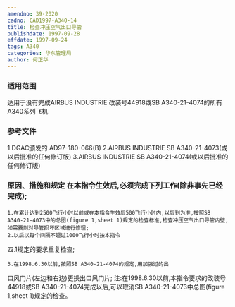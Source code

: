 ```yaml
---
amendno: 39-2020
cadno: CAD1997-A340-14
title: 检查冲压空气出口导管
publishdate: 1997-09-28
effdate: 1997-09-24
tags: A340
categories: 华东管理局
author: 何正华
---
```


### 适用范围 
适用于没有完成AIRBUS INDUSTRIE 改装号44918或SB A340-21-4074的所有A340系列飞机

### 参考文件
1.DGAC颁发的 AD97-180-066(B) 
2.AIRBUS
 INDUSTRIE SB A340-21-4073(或以后批准的任何修订版) 
3.AIRBUS
 INDUSTRIE SB A340-21-4074(或以后批准的任何修订版) 


### 原因、措施和规定 在本指令生效后,必须完成下列工作(除非事先已经完成); 
    1.在累计达到2500飞行小时以前或在本指令生效后500飞行小时内,以后到为准,按照SB A340-21-4073中的总图(figure 1,sheet 1)规定的检查标准,检查冲压空气出口导管内壁,如需要则对导管损坏区域进行修理; 
    2.以后以每个间隔不超过1000飞行小时按本指令
四.1规定的要求重复检查; 

    3.在1998.6.30以前,按照SB A340-21-4074的规定,用加强过的出
  
口风门片(左边和右边)更换出口风门片; 
注:在1998.6.30以前,本指令要求的改装号44918或SB A340-21-4074完成以后,可以取消SB A340-21-4073中总图(figure 1,sheet 1)规定的检查。

